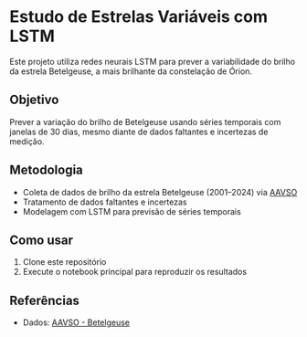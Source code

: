 # Estudo de Estrelas Variáveis com LSTM

Este projeto utiliza redes neurais LSTM para prever a variabilidade do brilho da estrela Betelgeuse, a mais brilhante da constelação de Órion.

## Objetivo

Prever a variação do brilho de Betelgeuse usando séries temporais com janelas de 30 dias, mesmo diante de dados faltantes e incertezas de medição.

## Metodologia

- Coleta de dados de brilho da estrela Betelgeuse (2001–2024) via [AAVSO](https://www.aavso.org)
- Tratamento de dados faltantes e incertezas
- Modelagem com LSTM para previsão de séries temporais

## Como usar

1. Clone este repositório
2. Execute o notebook principal para reproduzir os resultados

## Referências

- Dados: [AAVSO - Betelgeuse](https://www.aavso.org)
